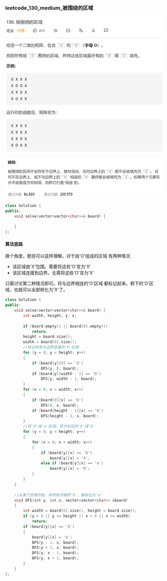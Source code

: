 ### leetcode_130_medium_被围绕的区域

![image-20210119110407299](leetcode_130_medium_被围绕的区域.assets/image-20210119110407299.png)

![image-20210119110424640](leetcode_130_medium_被围绕的区域.assets/image-20210119110424640.png)

```c++
class Solution {
public:
    void solve(vector<vector<char>>& board) {
        
    }
};
```

#### 算法思路

换个角度，题目可以这样理解。对于由'O'组成的区域 有两种情况

- 该区域由'X'包围。需要将这些'O'变为'X'
- 该区域连接到边界。无需将这些'O'变为'X'

只需讨论第二种情况即可。将与边界相连的'O'区域 都标记起来。剩下的'O'区域，也就可以全部转化为'X'了。

```c++
class Solution {
public:
	void solve(vector<vector<char>>& board) {
		int width, height, y, x;

		if (board.empty() || board[0].empty())
			return;
		height = board.size();
		width = board[0].size();
		//标记所有与边界连接的'O'区域
		for (y = 0; y < height; y++)
		{
			if (board[y][0] == 'O')
				DFS(y, 0, board);
			if (board[y][width - 1] == 'O')
				DFS(y, width - 1, board);
		}
		for (x = 0; x < width; x++)
		{
			if (board[0][x] == 'O')
				DFS(0, x, board);
			if (board[height - 1][x] == 'O')
				DFS(height - 1, x, board);
		}
		//将'O'或'o'区域，变为对应的'X'或'O'
		for (y = 0; y < height; y++)
		{
			for (x = 0; x < width; x++)
			{
				if (board[y][x] == 'O')
					board[y][x] = 'X';
				else if (board[y][x] == 'o')
					board[y][x] = 'O';
			}
		}
	}

	//从某个区域开始，将所有邻接的'O'，都标记为'o'
	void DFS(int y, int x, vector<vector<char>> &board)
	{
		int width = board[0].size(), height = board.size();
		if (y < 0 || y >= height || x < 0 || x >= width)
			return;
		if (board[y][x] == 'O')
		{
			board[y][x] = 'o';
			DFS(y - 1, x, board);
			DFS(y + 1, x, board);
			DFS(y, x - 1, board);
			DFS(y, x + 1, board);
		}
	}
};
```

